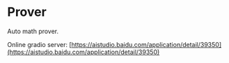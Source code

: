 # Prover
Auto math prover.

Online gradio server: [https://aistudio.baidu.com/application/detail/39350](https://aistudio.baidu.com/application/detail/39350)
